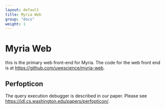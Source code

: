 ```yaml
---
layout: default
title: Myria Web
group: "docs"
weight: 1
---
```


# Myria Web

this is the primary web front-end for Myria. The code for the web front end is at https://github.com/uwescience/myria-web.

## Perfopticon

The query execution debugger is described in our paper. Please see https://idl.cs.washington.edu/papers/perfopticon/.
